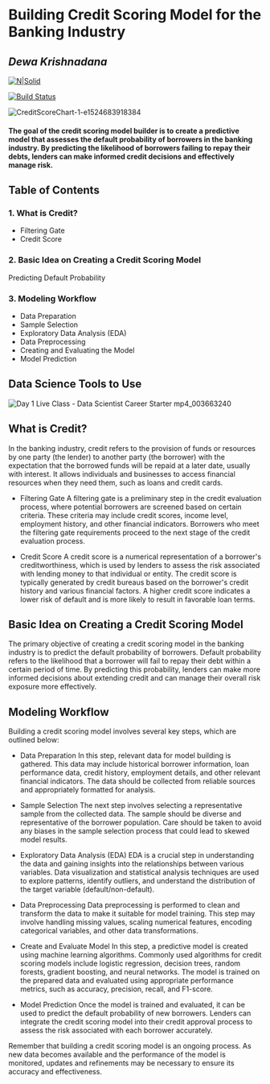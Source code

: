 # Building Credit Scoring Model for the Banking Industry
## _Dewa Krishnadana_

[![N|Solid](https://cldup.com/dTxpPi9lDf.thumb.png)](https://nodesource.com/products/nsolid)

[![Build Status](https://travis-ci.org/joemccann/dillinger.svg?branch=master)](https://travis-ci.org/joemccann/dillinger)

![CreditScoreChart-1-e1524683918384](https://github.com/Dewak20/Building-Credit-Scoring-Model-for-Banking-Industry--Pacman-Project/assets/100184196/96725d11-4817-4ae9-8798-b53dc6d6e56e)


#### The goal of the credit scoring model builder is to create a predictive model that assesses the default probability of borrowers in the banking industry. By predicting the likelihood of borrowers failing to repay their debts, lenders can make informed credit decisions and effectively manage risk. 


## Table of Contents
### 1. What is Credit?
- Filtering Gate
- Credit Score
### 2. Basic Idea on Creating a Credit Scoring Model
Predicting Default Probability
### 3. Modeling Workflow
- Data Preparation
- Sample Selection
- Exploratory Data Analysis (EDA)
- Data Preprocessing
- Creating and Evaluating the Model
- Model Prediction

  
## Data Science Tools to Use
![Day 1  Live Class - Data Scientist Career Starter mp4_003663240](https://github.com/Dewak20/Building-Credit-Scoring-Model-for-Banking-Industry--Pacman-Project/assets/100184196/973febba-6a19-4f61-bf41-1deb177882e1)



## What is Credit?
In the banking industry, credit refers to the provision of funds or resources by one party (the lender) to another party (the borrower) with the expectation that the borrowed funds will be repaid at a later date, usually with interest. It allows individuals and businesses to access financial resources when they need them, such as loans and credit cards.

- Filtering Gate
A filtering gate is a preliminary step in the credit evaluation process, where potential borrowers are screened based on certain criteria. These criteria may include credit scores, income level, employment history, and other financial indicators. Borrowers who meet the filtering gate requirements proceed to the next stage of the credit evaluation process.

- Credit Score
A credit score is a numerical representation of a borrower's creditworthiness, which is used by lenders to assess the risk associated with lending money to that individual or entity. The credit score is typically generated by credit bureaus based on the borrower's credit history and various financial factors. A higher credit score indicates a lower risk of default and is more likely to result in favorable loan terms.

## Basic Idea on Creating a Credit Scoring Model
The primary objective of creating a credit scoring model in the banking industry is to predict the default probability of borrowers. Default probability refers to the likelihood that a borrower will fail to repay their debt within a certain period of time. By predicting this probability, lenders can make more informed decisions about extending credit and can manage their overall risk exposure more effectively.

## Modeling Workflow
Building a credit scoring model involves several key steps, which are outlined below:

- Data Preparation
In this step, relevant data for model building is gathered. This data may include historical borrower information, loan performance data, credit history, employment details, and other relevant financial indicators. The data should be collected from reliable sources and appropriately formatted for analysis.

- Sample Selection
The next step involves selecting a representative sample from the collected data. The sample should be diverse and representative of the borrower population. Care should be taken to avoid any biases in the sample selection process that could lead to skewed model results.

- Exploratory Data Analysis (EDA)
EDA is a crucial step in understanding the data and gaining insights into the relationships between various variables. Data visualization and statistical analysis techniques are used to explore patterns, identify outliers, and understand the distribution of the target variable (default/non-default).

- Data Preprocessing
Data preprocessing is performed to clean and transform the data to make it suitable for model training. This step may involve handling missing values, scaling numerical features, encoding categorical variables, and other data transformations.

- Create and Evaluate Model
In this step, a predictive model is created using machine learning algorithms. Commonly used algorithms for credit scoring models include logistic regression, decision trees, random forests, gradient boosting, and neural networks. The model is trained on the prepared data and evaluated using appropriate performance metrics, such as accuracy, precision, recall, and F1-score.

- Model Prediction
Once the model is trained and evaluated, it can be used to predict the default probability of new borrowers. Lenders can integrate the credit scoring model into their credit approval process to assess the risk associated with each borrower accurately.

Remember that building a credit scoring model is an ongoing process. As new data becomes available and the performance of the model is monitored, updates and refinements may be necessary to ensure its accuracy and effectiveness.

